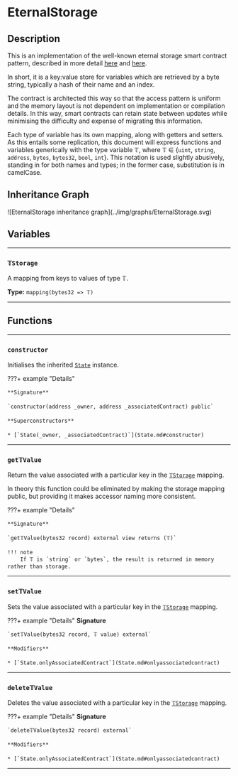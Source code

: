 # EternalStorage

## Description

This is an implementation of the well-known eternal storage smart contract pattern, described in more detail [here](https://fravoll.github.io/solidity-patterns/eternal_storage.html) and [here](https://medium.com/rocket-pool/upgradable-solidity-contract-design-54789205276d).

In short, it is a key:value store for variables which are retrieved by a byte string, typically a hash of their name and an index.

The contract is architected this way so that the access pattern is uniform and the memory layout is not dependent on implementation or compilation details. In this way, smart contracts can retain state between updates while minimising the difficulty and expense of migrating this information.

Each type of variable has its own mapping, along with getters and setters. As this entails some replication, this document will express functions and variables generically with the type variable 𝕋, where 𝕋 $\in$ {`uint`, `string`, `address`, `bytes`, `bytes32`, `bool`, `int`}. This notation is used slightly abusively, standing in for both names and types; in the former case, substitution is in camelCase.

<section-sep />

## Inheritance Graph

<inheritance-graph>
    ![EternalStorage inheritance graph](../img/graphs/EternalStorage.svg)
</inheritance-graph>

<section-sep />

## Variables

---

### `𝕋Storage`

A mapping from keys to values of type 𝕋.

**Type:** `mapping(bytes32 => 𝕋)`

---

<section-sep />

## Functions

---

### `constructor`

Initialises the inherited [`State`](State.md) instance.

???+ example "Details"

    **Signature**
    
    `constructor(address _owner, address _associatedContract) public`

    **Superconstructors**

    * [`State(_owner, _associatedContract)`](State.md#constructor)

---

### `get𝕋Value`

Return the value associated with a particular key in the [`𝕋Storage`](EternalStorage.md#storage) mapping.

In theory this function could be eliminated by making the storage mapping public, but providing it makes accessor naming more consistent.

???+ example "Details"

    **Signature**

    `get𝕋Value(bytes32 record) external view returns (𝕋)`

    !!! note
        If 𝕋 is `string` or `bytes`, the result is returned in memory rather than storage.

---

### `set𝕋Value`

Sets the value associated with a particular key in the [`𝕋Storage`](EternalStorage.md#storage) mapping.

???+ example "Details"
    **Signature**

    `set𝕋Value(bytes32 record, 𝕋 value) external`

    **Modifiers**

    * [`State.onlyAssociatedContract`](State.md#onlyassociatedcontract)

---

### `delete𝕋Value`

Deletes the value associated with a particular key in the [`𝕋Storage`](EternalStorage.md#storage) mapping.

???+ example "Details"
    **Signature**

    `delete𝕋Value(bytes32 record) external`

    **Modifiers**

    * [`State.onlyAssociatedContract`](State.md#onlyassociatedcontract)

---

<section-sep />
